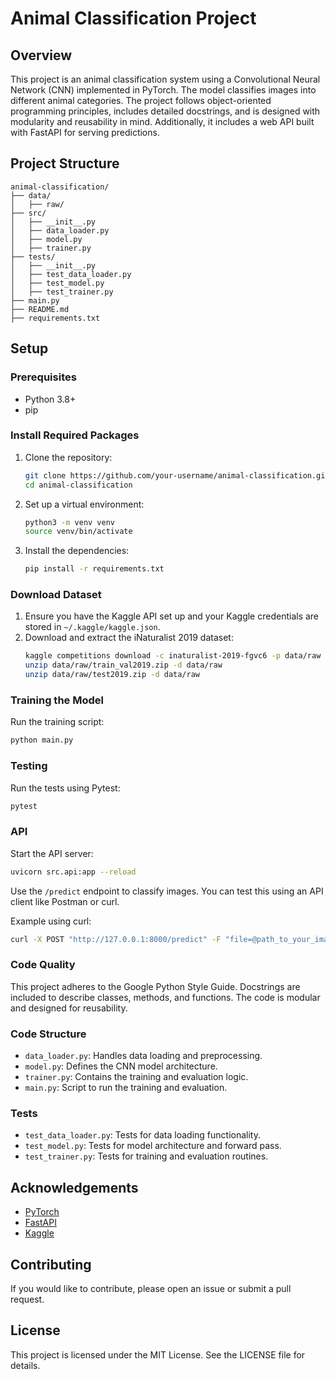 # Animal Classification Project

## Overview
This project is an animal classification system using a Convolutional Neural Network (CNN) implemented in PyTorch. The model classifies images into different animal categories. The project follows object-oriented programming principles, includes detailed docstrings, and is designed with modularity and reusability in mind. Additionally, it includes a web API built with FastAPI for serving predictions.

## Project Structure
```
animal-classification/
├── data/
│   ├── raw/
├── src/
│   ├── __init__.py
│   ├── data_loader.py
│   ├── model.py
│   ├── trainer.py
├── tests/
│   ├── __init__.py
│   ├── test_data_loader.py
│   ├── test_model.py
│   ├── test_trainer.py
├── main.py
├── README.md
├── requirements.txt
```

## Setup
### Prerequisites
- Python 3.8+
- pip

### Install Required Packages
1. Clone the repository:
    ```bash
    git clone https://github.com/your-username/animal-classification.git
    cd animal-classification
    ```

2. Set up a virtual environment:
    ```bash
    python3 -m venv venv
    source venv/bin/activate
    ```

3. Install the dependencies:
    ```bash
    pip install -r requirements.txt
    ```

### Download Dataset
1. Ensure you have the Kaggle API set up and your Kaggle credentials are stored in `~/.kaggle/kaggle.json`.
2. Download and extract the iNaturalist 2019 dataset:
    ```bash
    kaggle competitions download -c inaturalist-2019-fgvc6 -p data/raw
    unzip data/raw/train_val2019.zip -d data/raw
    unzip data/raw/test2019.zip -d data/raw
    ```

### Training the Model
Run the training script:
```bash
python main.py
```

### Testing
Run the tests using Pytest:
```bash
pytest
```

### API
Start the API server:
```bash
uvicorn src.api:app --reload
```

Use the `/predict` endpoint to classify images. You can test this using an API client like Postman or curl.

Example using curl:
```bash
curl -X POST "http://127.0.0.1:8000/predict" -F "file=@path_to_your_image.jpg"
```

### Code Quality
This project adheres to the Google Python Style Guide. Docstrings are included to describe classes, methods, and functions. The code is modular and designed for reusability.

### Code Structure
- `data_loader.py`: Handles data loading and preprocessing.
- `model.py`: Defines the CNN model architecture.
- `trainer.py`: Contains the training and evaluation logic.
- `main.py`: Script to run the training and evaluation.

### Tests
- `test_data_loader.py`: Tests for data loading functionality.
- `test_model.py`: Tests for model architecture and forward pass.
- `test_trainer.py`: Tests for training and evaluation routines.

## Acknowledgements
- [PyTorch](https://pytorch.org/)
- [FastAPI](https://fastapi.tiangolo.com/)
- [Kaggle](https://www.kaggle.com/)

## Contributing
If you would like to contribute, please open an issue or submit a pull request.

## License
This project is licensed under the MIT License. See the LICENSE file for details.
